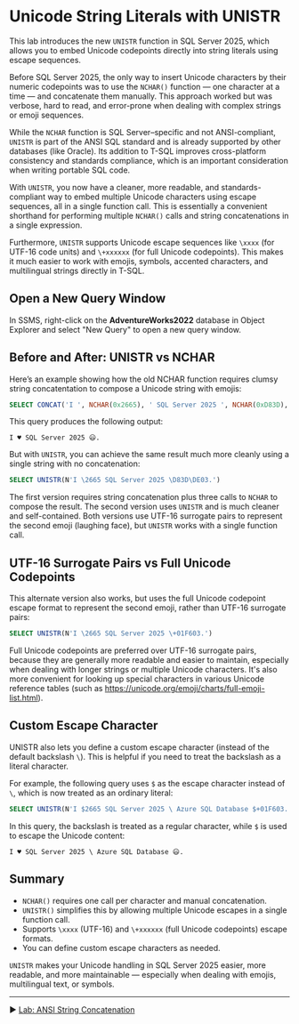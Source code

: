 ﻿# Unicode String Literals with UNISTR

This lab introduces the new `UNISTR` function in SQL Server 2025, which allows you to embed Unicode codepoints directly into string literals using escape sequences.

Before SQL Server 2025, the only way to insert Unicode characters by their numeric codepoints was to use the `NCHAR()` function — one character at a time — and concatenate them manually. This approach worked but was verbose, hard to read, and error-prone when dealing with complex strings or emoji sequences.

While the `NCHAR` function is SQL Server–specific and not ANSI-compliant, `UNISTR` is part of the ANSI SQL standard and is already supported by other databases (like Oracle). Its addition to T-SQL improves cross-platform consistency and standards compliance, which is an important consideration when writing portable SQL code.

With `UNISTR`, you now have a cleaner, more readable, and standards-compliant way to embed multiple Unicode characters using escape sequences, all in a single function call. This is essentially a convenient shorthand for performing multiple `NCHAR()` calls and string concatenations in a single expression.

Furthermore, `UNISTR` supports Unicode escape sequences like `\xxxx` (for UTF-16 code units) and `\+xxxxxx` (for full Unicode codepoints). This makes it much easier to work with emojis, symbols, accented characters, and multilingual strings directly in T-SQL.

## Open a New Query Window

In SSMS, right-click on the **AdventureWorks2022** database in Object Explorer and select "New Query" to open a new query window.

## Before and After: UNISTR vs NCHAR

Here’s an example showing how the old NCHAR function requires clumsy string concatentation to compose a Unicode string with emojis:

```sql
SELECT CONCAT('I ', NCHAR(0x2665), ' SQL Server 2025 ', NCHAR(0xD83D), NCHAR(0xDE03), '.')
```

This query produces the following output:

```plaintext
I ♥ SQL Server 2025 😃.
```

But with `UNISTR`, you can achieve the same result much more cleanly using a single string with no concatenation:

```sql
SELECT UNISTR(N'I \2665 SQL Server 2025 \D83D\DE03.')
```

The first version requires string concatenation plus three calls to `NCHAR` to compose the result. The second version uses `UNISTR` and is much cleaner and self-contained. Both versions use UTF-16 surrogate pairs to represent the second emoji (laughing face), but `UNISTR` works with a single function call.

## UTF-16 Surrogate Pairs vs Full Unicode Codepoints

This alternate version also works, but uses the full Unicode codepoint escape format to represent the second emoji, rather than UTF-16 surrogate pairs:

```sql
SELECT UNISTR(N'I \2665 SQL Server 2025 \+01F603.')
```

Full Unicode codepoints are preferred over UTF-16 surrogate pairs, because they are generally more readable and easier to maintain, especially when dealing with longer strings or multiple Unicode characters. It's also more convenient for looking up special characters in various Unicode reference tables (such as https://unicode.org/emoji/charts/full-emoji-list.html).

## Custom Escape Character

UNISTR also lets you define a custom escape character (instead of the default backslash `\`). This is helpful if you need to treat the backslash as a literal character.

For example, the following query uses `$` as the escape character instead of `\`, which is now treated as an ordinary literal:

```sql
SELECT UNISTR(N'I $2665 SQL Server 2025 \ Azure SQL Database $+01F603.', '$')
```

In this query, the backslash is treated as a regular character, while `$` is used to escape the Unicode content:

```plaintext
I ♥ SQL Server 2025 \ Azure SQL Database 😃.
```

## Summary

* `NCHAR()` requires one call per character and manual concatenation.
* `UNISTR()` simplifies this by allowing multiple Unicode escapes in a single function call.
* Supports `\xxxx` (UTF-16) and `\+xxxxxx` (full Unicode codepoints) escape formats.
* You can define custom escape characters as needed.

`UNISTR` makes your Unicode handling in SQL Server 2025 easier, more readable, and more maintainable — especially when dealing with emojis, multilingual text, or symbols.

___

▶ [Lab: ANSI String Concatenation](https://github.com/lennilobel/sql2025-workshop-hol-orlando2025/blob/main/HOL/1.%20T-SQL%20Enhancements/2.%20ANSI%20String%20Concatenation.md)